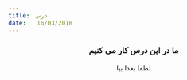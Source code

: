 ```yaml
---
title:  درس
date:   16/03/2018
---
```


### <center>ما در این درس کار می کنیم</center>
<center>لطفا بعدا بیا</center>